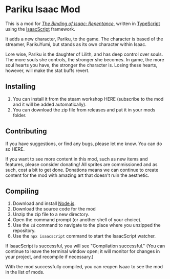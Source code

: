 # Pariku Isaac Mod

This is a mod for [_The Binding of Isaac: Repentance_](https://store.steampowered.com/app/1426300/The_Binding_of_Isaac_Repentance/), written in [TypeScript](https://www.typescriptlang.org/) using the [IsaacScript](https://isaacscript.github.io/) framework.

It adds a new character, Pariku, to the game. The character is based of the streamer, ParikuYumi, but stands as its own character within Isaac.

Lore wise, Pariku is the daughter of Lilith, and has deep control over souls. The more souls she controls, the stronger she becomes. In game, the more soul hearts you have, the stronger the character is. Losing these hearts, however, will make the stat buffs revert.

## Installing

1. You can install it from the steam workshop HERE (subscribe to the mod and it will be added automatically).
2. You can download the zip file from releases and put it in your mods folder.

## Contributing

If you have suggestions, or find any bugs, please let me know. You can do so HERE.

If you want to see more content in this mod, such as new items and features, please consider donating! All sprites are commissioned and as such, cost a bit to get done. Donations means we can continue to create content for the mod with amazing art that doesn't ruin the aesthetic.

## Compiling

1. Download and install [Node.js](https://nodejs.org/en/download/).
2. Download the source code for the mod
3. Unzip the zip file to a new directory.
3. Open the command prompt (or another shell of your choice).
4. Use the `cd` command to navigate to the place where you unzipped the repository.
5. Use the `npx isaacscript` command to start the IsaacScript watcher.

If IsaacScript is successful, you will see "Compilation successful." (You can continue to leave the terminal window open; it will monitor for changes in your project, and recompile if necessary.)

With the mod successfully compiled, you can reopen Isaac to see the mod in the list of mods.
